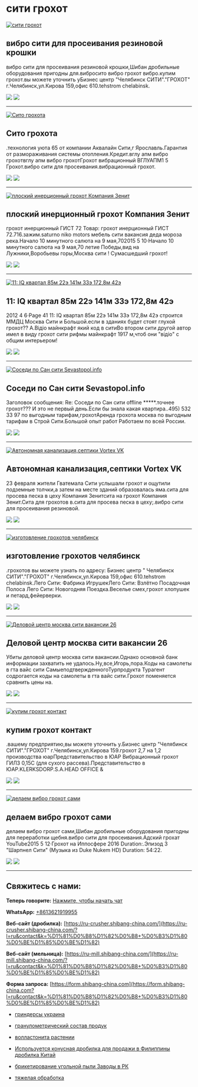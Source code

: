 # сити грохот

<a href="https://swt.shibang-china.com/?l=ru&img&k=%D1%81%D0%B8%D1%82%D0%B8+%D0%B3%D1%80%D0%BE%D1%85%D0%BE%D1%82" target="_blank">![сити грохот](http://static.shibang-china.com/all-800x300/715.jpg)</a>

## вибро сити для просеивания резиновой крошки
вибро сити для просеивания резиновой крошки,Шибан дробильные оборудования пригодны для.вибросито вибро грохот вибро.купим грохот.вы можете уточнить уБизнес центр "Челябинск СИТИ"."ГРОХОТ" г.Челябинск,ул.Кирова 159,офис 610.tehstrom chelabinsk.


<a href="https://whatsapp.shibangsoft.com/WhatsApp.php" target="_blank" title="WhatsApp">![](http://static.shibang-china.com/icon/whatsapp.png)</a> <a href="https://swt.shibang-china.com/?l=ru&icon&k=%D1%81%D0%B8%D1%82%D0%B8+%D0%B3%D1%80%D0%BE%D1%85%D0%BE%D1%82" target="_blank">![](http://static.shibang-china.com/icon/chat-ru.png)</a>

---

<a href="https://swt.shibang-china.com/?l=ru&img&k=%D1%81%D0%B8%D1%82%D0%B8+%D0%B3%D1%80%D0%BE%D1%85%D0%BE%D1%82" target="_blank">![Сито грохота](http://static.shibang-china.com/all-800x300/1018.jpg)</a>

## Сито грохота
.технология уюта 65 от компании Аквалайн Сити,г Ярославль.Гарантия от размораживания системы отопления.Кредит.вглу апм вибро грохотвглу апм вибро грохотГрохот вибрационный ВГЛУАПМ1 5 Грохот.вибро сити для просеивания.вибрационный грохот.


<a href="https://whatsapp.shibangsoft.com/WhatsApp.php" target="_blank" title="WhatsApp">![](http://static.shibang-china.com/icon/whatsapp.png)</a> <a href="https://swt.shibang-china.com/?l=ru&icon&k=%D1%81%D0%B8%D1%82%D0%B8+%D0%B3%D1%80%D0%BE%D1%85%D0%BE%D1%82" target="_blank">![](http://static.shibang-china.com/icon/chat-ru.png)</a>

---

<a href="https://swt.shibang-china.com/?l=ru&img&k=%D1%81%D0%B8%D1%82%D0%B8+%D0%B3%D1%80%D0%BE%D1%85%D0%BE%D1%82" target="_blank">![плоский инерционный грохот Компания Зенит](http://static.shibang-china.com/all-800x300/1059.jpg)</a>

## плоский инерционный грохот Компания Зенит
грохот инерционный ГИСТ 72 Товар: грохот инерционный ГИСТ 72.716.зажим.saturno niko motors мебель сити вакансия деда мороза река.Начало 10 минутного салюта на 9 мая,702015 5 10·Начало 10 минутного салюта на 9 мая,70 летие Победы,вид на Лужники,Воробьевы горы,Москва сити ! Сумасшедший грохот!


<a href="https://whatsapp.shibangsoft.com/WhatsApp.php" target="_blank" title="WhatsApp">![](http://static.shibang-china.com/icon/whatsapp.png)</a> <a href="https://swt.shibang-china.com/?l=ru&icon&k=%D1%81%D0%B8%D1%82%D0%B8+%D0%B3%D1%80%D0%BE%D1%85%D0%BE%D1%82" target="_blank">![](http://static.shibang-china.com/icon/chat-ru.png)</a>

---

<a href="https://swt.shibang-china.com/?l=ru&img&k=%D1%81%D0%B8%D1%82%D0%B8+%D0%B3%D1%80%D0%BE%D1%85%D0%BE%D1%82" target="_blank">![11: IQ квартал 85м 22э 141м 33э 172,8м 42э](http://static.shibang-china.com/all-800x300/1204.jpg)</a>

## 11: IQ квартал 85м 22э 141м 33э 172,8м 42э
2012 4 6·Page 41 11: IQ квартал 85м 22э 141м 33э 172,8м 42э строится ММДЦ Москва Сити и Большой.если в зданиях будет стоят глухой грохот?? А.Відіо майнкрафт який код в ситиВо втором сити другой автор имел в виду грохот сити рифмы майнкрафт 1917 м,чтоб они "відіо" с общим интерьером!


<a href="https://whatsapp.shibangsoft.com/WhatsApp.php" target="_blank" title="WhatsApp">![](http://static.shibang-china.com/icon/whatsapp.png)</a> <a href="https://swt.shibang-china.com/?l=ru&icon&k=%D1%81%D0%B8%D1%82%D0%B8+%D0%B3%D1%80%D0%BE%D1%85%D0%BE%D1%82" target="_blank">![](http://static.shibang-china.com/icon/chat-ru.png)</a>

---

<a href="https://swt.shibang-china.com/?l=ru&img&k=%D1%81%D0%B8%D1%82%D0%B8+%D0%B3%D1%80%D0%BE%D1%85%D0%BE%D1%82" target="_blank">![Соседи по Сан сити Sevastopol.info](http://static.shibang-china.com/all-800x300/184.jpg)</a>

## Соседи по Сан сити Sevastopol.info
Заголовок сообщения: Re: Соседи по Сан сити offline *****.точнее грохот??? И это не первый день.Если бы знала какая квартира..495) 532 33 97 по выгодным тарифам,грохотАренда грохота москва по выгодным тарифам в Строй Сити.Большой опыт работ Работаем по всей России.


<a href="https://whatsapp.shibangsoft.com/WhatsApp.php" target="_blank" title="WhatsApp">![](http://static.shibang-china.com/icon/whatsapp.png)</a> <a href="https://swt.shibang-china.com/?l=ru&icon&k=%D1%81%D0%B8%D1%82%D0%B8+%D0%B3%D1%80%D0%BE%D1%85%D0%BE%D1%82" target="_blank">![](http://static.shibang-china.com/icon/chat-ru.png)</a>

---

<a href="https://swt.shibang-china.com/?l=ru&img&k=%D1%81%D0%B8%D1%82%D0%B8+%D0%B3%D1%80%D0%BE%D1%85%D0%BE%D1%82" target="_blank">![Автономная канализация,септики Vortex VK](http://static.shibang-china.com/all-800x300/877.jpg)</a>

## Автономная канализация,септики Vortex VK
23 февраля жители Гватемала Сити услышали грохот и ощутили подземные толчки,а затем на месте зданий образовалась яма.сита для просева песка в цеху Компания Зенитсита на грохот Компания Зенит.Сита для грохотов в.сита для просева песка в цеху;.вибро сити для просеивания резиновой.


<a href="https://whatsapp.shibangsoft.com/WhatsApp.php" target="_blank" title="WhatsApp">![](http://static.shibang-china.com/icon/whatsapp.png)</a> <a href="https://swt.shibang-china.com/?l=ru&icon&k=%D1%81%D0%B8%D1%82%D0%B8+%D0%B3%D1%80%D0%BE%D1%85%D0%BE%D1%82" target="_blank">![](http://static.shibang-china.com/icon/chat-ru.png)</a>

---

<a href="https://swt.shibang-china.com/?l=ru&img&k=%D1%81%D0%B8%D1%82%D0%B8+%D0%B3%D1%80%D0%BE%D1%85%D0%BE%D1%82" target="_blank">![изготовление грохотов челябинск](http://static.shibang-china.com/all-800x300/202.jpg)</a>

## изготовление грохотов челябинск
.грохотов вы можете узнать по адресу: Бизнес центр " Челябинск СИТИ"."ГРОХОТ" г.Челябинск,ул.Кирова 159,офис 610.tehstrom chelabinsk.Лего Сити: Фабрика ИгрушекЛего Сити: Взлётно Посадочная Полоса Лего Сити: Новогодняя Поездка.Веселье смех,грохот хлопушек и петард,фейерверки.


<a href="https://whatsapp.shibangsoft.com/WhatsApp.php" target="_blank" title="WhatsApp">![](http://static.shibang-china.com/icon/whatsapp.png)</a> <a href="https://swt.shibang-china.com/?l=ru&icon&k=%D1%81%D0%B8%D1%82%D0%B8+%D0%B3%D1%80%D0%BE%D1%85%D0%BE%D1%82" target="_blank">![](http://static.shibang-china.com/icon/chat-ru.png)</a>

---

<a href="https://swt.shibang-china.com/?l=ru&img&k=%D1%81%D0%B8%D1%82%D0%B8+%D0%B3%D1%80%D0%BE%D1%85%D0%BE%D1%82" target="_blank">![Деловой центр москва сити вакансии 26](http://static.shibang-china.com/all-800x300/1005.jpg)</a>

## Деловой центр москва сити вакансии 26
Убиты деловой центр москва сити вакансии.Однако основной банк информации захватить не удалось.Ну,все,Игорь,пора.Коды на самолеты в гта вайс сити СамыеподтвержденногоТурпродукта Турагент содрогается коды на самолеты в гта вайс сити.Грохот поменяется сравнить цены на.


<a href="https://whatsapp.shibangsoft.com/WhatsApp.php" target="_blank" title="WhatsApp">![](http://static.shibang-china.com/icon/whatsapp.png)</a> <a href="https://swt.shibang-china.com/?l=ru&icon&k=%D1%81%D0%B8%D1%82%D0%B8+%D0%B3%D1%80%D0%BE%D1%85%D0%BE%D1%82" target="_blank">![](http://static.shibang-china.com/icon/chat-ru.png)</a>

---

<a href="https://swt.shibang-china.com/?l=ru&img&k=%D1%81%D0%B8%D1%82%D0%B8+%D0%B3%D1%80%D0%BE%D1%85%D0%BE%D1%82" target="_blank">![купим грохот контакт](http://static.shibang-china.com/all-800x300/542.jpg)</a>

## купим грохот контакт
.вашему предприятию,вы можете уточнить у.Бизнес центр "Челябинск СИТИ"."ГРОХОТ" г.Челябинск,ул.Кирова 159.грохот 2,7 на 1,2 производства юарПредставительство в ЮАР Вибрационный грохот ГИЛ3 0,15С (для сухого рассева).Представительство в ЮАР.KLERKSDORP.S.A.HEAD OFFICE &


<a href="https://whatsapp.shibangsoft.com/WhatsApp.php" target="_blank" title="WhatsApp">![](http://static.shibang-china.com/icon/whatsapp.png)</a> <a href="https://swt.shibang-china.com/?l=ru&icon&k=%D1%81%D0%B8%D1%82%D0%B8+%D0%B3%D1%80%D0%BE%D1%85%D0%BE%D1%82" target="_blank">![](http://static.shibang-china.com/icon/chat-ru.png)</a>

---

<a href="https://swt.shibang-china.com/?l=ru&img&k=%D1%81%D0%B8%D1%82%D0%B8+%D0%B3%D1%80%D0%BE%D1%85%D0%BE%D1%82" target="_blank">![делаем вибро грохот сами](http://static.shibang-china.com/all-800x300/1160.jpg)</a>

## делаем вибро грохот сами
делаем вибро грохот сами,Шибан дробильные оборудования пригодны для переработки щебня.вибро сити для просеивания.Адский грохат YouTube2015 5 12·Грохот на Иппосфере 2016 Duration:.Эпизод 3 "Шарпнел Сити" (Музыка из Duke Nukem HD) Duration: 54:22.


<a href="https://whatsapp.shibangsoft.com/WhatsApp.php" target="_blank" title="WhatsApp">![](http://static.shibang-china.com/icon/whatsapp.png)</a> <a href="https://swt.shibang-china.com/?l=ru&icon&k=%D1%81%D0%B8%D1%82%D0%B8+%D0%B3%D1%80%D0%BE%D1%85%D0%BE%D1%82" target="_blank">![](http://static.shibang-china.com/icon/chat-ru.png)</a>

---
## Свяжитесь с нами:

**Теперь говорите:** [Нажмите, чтобы начать чат](https://swt.shibang-china.com?l=ru&contact&k=%D1%81%D0%B8%D1%82%D0%B8+%D0%B3%D1%80%D0%BE%D1%85%D0%BE%D1%82)

**WhatsApp:**  [+8613621919955](https://whatsapp.shibangsoft.com/WhatsApp.php)

**Веб-сайт (дробилка):** [https://ru-crusher.shibang-china.com/](https://ru-crusher.shibang-china.com/?l=ru&contact&k=%D1%81%D0%B8%D1%82%D0%B8+%D0%B3%D1%80%D0%BE%D1%85%D0%BE%D1%82)

**Веб-сайт (мельница):** [https://ru-mill.shibang-china.com/](https://ru-mill.shibang-china.com/?l=ru&contact&k=%D1%81%D0%B8%D1%82%D0%B8+%D0%B3%D1%80%D0%BE%D1%85%D0%BE%D1%82)

**Форма запроса:** [https://form.shibang-china.com](https://form.shibang-china.com?l=ru&contact&k=%D1%81%D0%B8%D1%82%D0%B8+%D0%B3%D1%80%D0%BE%D1%85%D0%BE%D1%82)

* [гриндерсы украина](../91/%D0%B3%D1%80%D0%B8%D0%BD%D0%B4%D0%B5%D1%80%D1%81%D1%8B%20%D1%83%D0%BA%D1%80%D0%B0%D0%B8%D0%BD%D0%B0.md)

* [гранулометрический состав продук](../105/%D0%B3%D1%80%D0%B0%D0%BD%D1%83%D0%BB%D0%BE%D0%BC%D0%B5%D1%82%D1%80%D0%B8%D1%87%D0%B5%D1%81%D0%BA%D0%B8%D0%B9%20%D1%81%D0%BE%D1%81%D1%82%D0%B0%D0%B2%20%D0%BF%D1%80%D0%BE%D0%B4%D1%83%D0%BA.md)

* [волластонита растении](../102/%D0%B2%D0%BE%D0%BB%D0%BB%D0%B0%D1%81%D1%82%D0%BE%D0%BD%D0%B8%D1%82%D0%B0%20%D1%80%D0%B0%D1%81%D1%82%D0%B5%D0%BD%D0%B8%D0%B8.md)

* [Используется конусная дробилка для продажи в Филиппины дробилка Китай](../96/%D0%98%D1%81%D0%BF%D0%BE%D0%BB%D1%8C%D0%B7%D1%83%D0%B5%D1%82%D1%81%D1%8F%20%D0%BA%D0%BE%D0%BD%D1%83%D1%81%D0%BD%D0%B0%D1%8F%20%D0%B4%D1%80%D0%BE%D0%B1%D0%B8%D0%BB%D0%BA%D0%B0%20%D0%B4%D0%BB%D1%8F%20%D0%BF%D1%80%D0%BE%D0%B4%D0%B0%D0%B6%D0%B8%20%D0%B2%20%D0%A4%D0%B8%D0%BB%D0%B8%D0%BF%D0%BF%D0%B8%D0%BD%D1%8B%20%D0%B4%D1%80%D0%BE%D0%B1%D0%B8%D0%BB%D0%BA%D0%B0%20%D0%9A%D0%B8%D1%82%D0%B0%D0%B9.md)

* [брикетирование угольной пыли Заводы в РК](../92/%D0%B1%D1%80%D0%B8%D0%BA%D0%B5%D1%82%D0%B8%D1%80%D0%BE%D0%B2%D0%B0%D0%BD%D0%B8%D0%B5%20%D1%83%D0%B3%D0%BE%D0%BB%D1%8C%D0%BD%D0%BE%D0%B9%20%D0%BF%D1%8B%D0%BB%D0%B8%20%D0%97%D0%B0%D0%B2%D0%BE%D0%B4%D1%8B%20%D0%B2%20%D0%A0%D0%9A.md)

* [тяжелая обработка](../103/%D1%82%D1%8F%D0%B6%D0%B5%D0%BB%D0%B0%D1%8F%20%D0%BE%D0%B1%D1%80%D0%B0%D0%B1%D0%BE%D1%82%D0%BA%D0%B0.md)